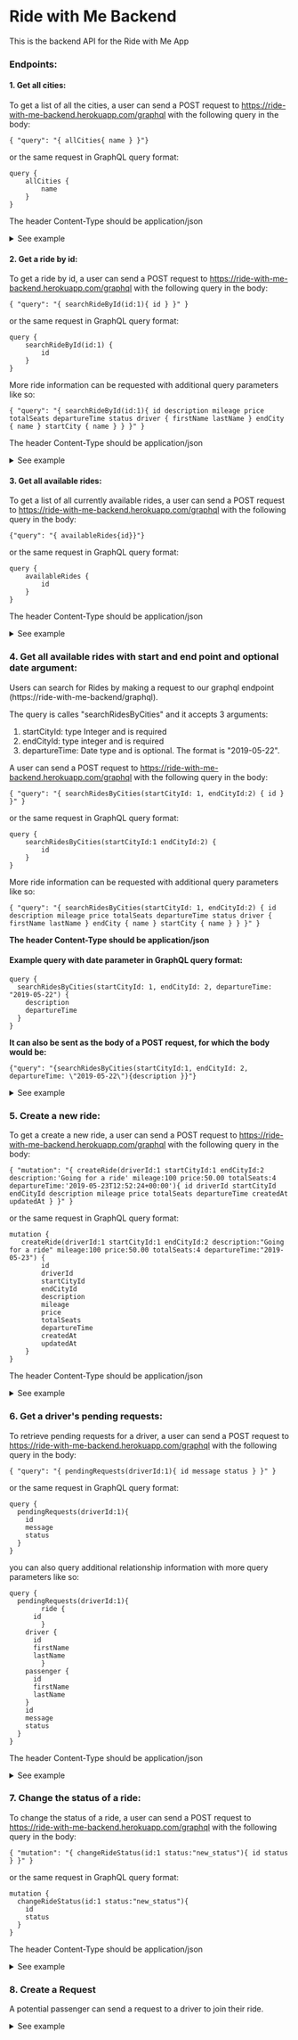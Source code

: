 # Ride with Me Backend

This is the backend API for the Ride with Me App

### Endpoints: ####

#### 1. Get all cities: ####

To get a list of all the cities, a user can send a POST request to
    https://ride-with-me-backend.herokuapp.com/graphql with the following query in the body:
```
{ "query": "{ allCities{ name } }"}
```

or the same request in GraphQL query format:
```
query {
    allCities {
        name
    }
}
```

The header Content-Type should be application/json

<details>
  <summary>See example</summary>

```javascript
fetch('https://ride-with-me-backend.herokuapp.com/graphql', {
            method: "POST",
            headers: {
              'Content-Type': 'application/json'
            },
            body: JSON.stringify({ "query": "{ allCities{ name }" })
          })
        .then(function(response) {
            if (response.status >= 400) {
                throw new Error("Bad response from server");
            }
            return response.json();
        })
```

Example of the payload you should get:

```

{
    "data": {
        "allCities": [
            {
                "name": "Prairie Ridge, WA"
            },
            {
                "name": "Edison, WA"
            },
            {
                "name": "Packwood, WA"
            },
            {
                "name": "Wautauga Beach, WA"
            },
            {
                "name": "Harper, WA"
            },
            {
                "name": "Telma, WA"
            }
            ]
            ...
```
</details>

#### 2. Get a ride by id: ####

To get a ride by id, a user can send a POST request to
    https://ride-with-me-backend.herokuapp.com/graphql with the following query in the body:
```
{ "query": "{ searchRideById(id:1){ id } }" }
```

or the same request in GraphQL query format:
```
query {
    searchRideById(id:1) {
        id
    }
}
```

More ride information can be requested with additional query parameters like so:

```
{ "query": "{ searchRideById(id:1){ id description mileage price totalSeats departureTime status driver { firstName lastName } endCity { name } startCity { name } } }" }
```
The header Content-Type should be application/json

<details>
  <summary>See example</summary>

```
{
  "data": {
    "searchRideById": [
      {
        "id": "1"
      }
    ]
  }
}
```
</details>

#### 3. Get all available rides: ####

To get a list of all currently available rides, a user can send a POST request to
    https://ride-with-me-backend.herokuapp.com/graphql with the following query in the body:
```
{"query": "{ availableRides{id}}"}
```

or the same request in GraphQL query format:
```
query {
    availableRides {
        id
    }
}
```
The header Content-Type should be application/json

<details>
  <summary>See example</summary>

```
{
    "data": {
        "searchRidesByCities": [
            {
                "id": "1"
            },
            {
                "id": "3"
            },
            {
                "id": "4"
            },
            {
                "id": "5"
            },
            {
                "id": "6"
            },
            {
                "id": "7"
            }
        ]
    }
}
```
</details>

### 4. Get all available rides with start and end point and optional date argument: ####

Users can search for Rides by making a request to our graphql endpoint (https://ride-with-me-backend/graphql).

The query is calles "searchRidesByCities" and it accepts 3 arguments:
1. startCityId: type Integer and is required
2. endCityId: type integer and is required
3. departureTime: Date type and is optional. The format is "2019-05-22".

A user can send a POST request to https://ride-with-me-backend.herokuapp.com/graphql with the following query in the body:
```
{ "query": "{ searchRidesByCities(startCityId: 1, endCityId:2) { id } }" }
```

or the same request in GraphQL query format:
```
query {
    searchRidesByCities(startCityId:1 endCityId:2) {
        id
    }
}
```

More ride information can be requested with additional query parameters like so:
```
{ "query": "{ searchRidesByCities(startCityId: 1, endCityId:2) { id description mileage price totalSeats departureTime status driver { firstName lastName } endCity { name } startCity { name } } }" }
```
**The header Content-Type should be application/json**

#### Example query with date parameter in GraphQL query format: ####

```
query {
  searchRidesByCities(startCityId: 1, endCityId: 2, departureTime: "2019-05-22") {
    description
    departureTime
  }
}

```

**It can also be sent as the body of a POST request, for which the body would be:**

```
{"query": "{searchRidesByCities(startCityId:1, endCityId: 2, departureTime: \"2019-05-22\"){description }}"}

```

<details>
  <summary>See example</summary>

#### Example of payload ####
```
{
    "data": {
        "searchByCities": [
            {
                "id": "11",
                "description": "Taking a trip",
                "mileage": 15,
                "price": 5,
                "totalSeats": 1,
                "departureTime": "2019-05-22",
                "status": "available",
                "driver": {
                    "firstName": "Leonardo",
                    "lastName": "DiCaprio"
                },
                "endCity": {
                    "name": "Golden, CO"
                },
                "startCity": {
                    "name": "Denver, CO"
                }
            },
            {
                "id": "1",
                "description": "Looking for two passengers",
                "mileage": 15,
                "price": 5,
                "totalSeats": 2,
                "departureTime": "2019-05-23",
                "status": "available",
                "driver": {
                    "firstName": "Johnny",
                    "lastName": "Depp"
                },
                "endCity": {
                    "name": "Golden, CO"
                },
                "startCity": {
                    "name": "Denver, CO"
                }
            }
        ]
    }
}
```





### Getting the associations of a ride ###

You can also get that ride's associated objects, that is:
- its driver
- startCity
- endCity
- passengers

To get the passengers of a ride, you need to first query the ridePassengerSet for that particular ride and then specify the passenger attribute and the attributes for that passenger that you want back

Post request body of getting associated passengers:

```
{"query": "{searchRidesByCities(startCityId:1, endCityId: 2){description driver {firstName} ridepassengerSet {passenger {firstName}}}}"}
```

### Example of a query on GraphiQL:  ###

<img width="1416" alt="Screen Shot 2019-05-23 at 8 33 41 PM" src="https://user-images.githubusercontent.com/13354855/58298804-19098280-7d9a-11e9-9a5c-b399b86915e4.png">







</details>

### 5. Create a new ride: ####

To get a create a new ride, a user can send a POST request to
    https://ride-with-me-backend.herokuapp.com/graphql with the following query in the body:
```
{ "mutation": "{ createRide(driverId:1 startCityId:1 endCityId:2 description:'Going for a ride' mileage:100 price:50.00 totalSeats:4 departureTime:'2019-05-23T12:52:24+00:00'){ id driverId startCityId endCityId description mileage price totalSeats departureTime createdAt updatedAt } }" }
```

or the same request in GraphQL query format:
```
mutation {
   createRide(driverId:1 startCityId:1 endCityId:2 description:"Going for a ride" mileage:100 price:50.00 totalSeats:4 departureTime:"2019-05-23") {
        id
        driverId
        startCityId
        endCityId
        description
        mileage
        price
        totalSeats
        departureTime
        createdAt
        updatedAt
    }
}
```
The header Content-Type should be application/json

<details>
  <summary>See example</summary>


```
{
  "data": {
    "createRide": {
      "id": 21,
      "driverId": 1,
      "startCityId": 1,
      "endCityId": 2,
      "description": "Going for a ride",
      "mileage": 100,
      "price": 50,
      "totalSeats": 4,
      "departureTime": "2019-05-23T12:52:24+00:00",
      "createdAt": "2019-05-23T13:31:07.369635+00:00",
      "updatedAt": "2019-05-23T13:31:07.369710+00:00"
    }
  }
}
```
</details>

### 6. Get a driver's pending requests: ####

To retrieve pending requests for a driver, a user can send a POST request to
    https://ride-with-me-backend.herokuapp.com/graphql with the following query in the body:
```
{ "query": "{ pendingRequests(driverId:1){ id message status } }" }
```

or the same request in GraphQL query format:
```
query {
  pendingRequests(driverId:1){
    id
    message
    status
  }
}
```

you can also query additional relationship information with more query parameters like so:

```
query {
  pendingRequests(driverId:1){
		ride {
      id
		}
    driver {
      id
      firstName
      lastName
		}
    passenger {
      id
      firstName
      lastName
    }
    id
    message
    status
  }
}
```
The header Content-Type should be application/json

<details>
  <summary>See example</summary>


```
{
  "data": {
    "pendingRequests": [
      {
        "ride": {
          "id": "1"
        },
        "driver": {
          "id": "1",
          "firstName": "Johnny",
          "lastName": "Depp"
        },
        "passenger": {
          "id": "3",
          "firstName": "Jim",
          "lastName": "Carey"
        },
        "id": "2",
        "message": "Room for one more?",
        "status": "pending"
      }
    ]
  }
}
```
</details>

### 7. Change the status of a ride: ####

To change the status of a ride, a user can send a POST request to
    https://ride-with-me-backend.herokuapp.com/graphql with the following query in the body:
```
{ "mutation": "{ changeRideStatus(id:1 status:"new_status"){ id status } }" }
```

or the same request in GraphQL query format:
```
mutation {
  changeRideStatus(id:1 status:"new_status"){
    id
    status
  }
}
```

The header Content-Type should be application/json

<details>
  <summary>See example</summary>


```
{
  "data": {
    "changeRideStatus": {
      "id": 1,
      "status": "new_status"
    }
  }
}
```
</details>




### 8. Create a Request ### 

A potential passenger can send a request to a driver to join their ride. 


<details>
  <summary>See example</summary>

The mutation should look like this:

```graphql
mutation($driverId: Int!, $message: String!, $passengerId:Int!, $rideId: Int!){
  createRequest(driverId: $driverId, message: $message, passengerId: $passengerId, rideId: $rideId){
  	request {
                   message
                     }
  }
},
variables: {"driverId": 1, "message": "Message test sending request", "passengerId": 2, "rideId": 3}
```


Example of response:


```graphql
{
  "data": {
    "createRequest": {
      "request": {
        "message": "Message test sending request"
      }
    }
  }
}

```
</details>


